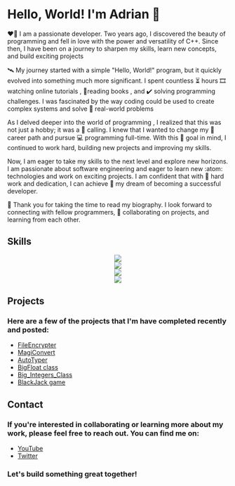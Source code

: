 # Hello, World! I'm Adrian 👋
:heart_on_fire: I am a passionate developer. Two years ago, I discovered the beauty of programming and fell in love with the power and versatility of C++. Since then, I have been on a journey to sharpen my skills, learn new concepts, and build exciting projects

🛰️ My journey started with a simple "Hello, World!" program, but it quickly evolved into something much more significant.
I spent countless :hourglass_flowing_sand: hours :film_strip: watching online tutorials , :open_book:reading books , and :heavy_check_mark: solving programming challenges.
I was fascinated by the way coding could be used to create complex systems and solve :abacus: real-world problems 

As I delved deeper into the world of programming , I realized that this was not just a hobby; it was a :magnet: calling. I knew that I wanted to change my :briefcase: career path and pursue :computer: programming  full-time. 
With this :dart: goal in mind, I continued to work hard, building new projects and improving my skills.

Now, I am eager to take my skills to the next level and explore new horizons. I am passionate about software engineering and eager to learn new :atom: technologies and work on exciting projects. I am confident that with :muscle: hard work and dedication, I can achieve :star_struck: my dream of becoming a successful developer.

:pray: Thank you for taking the time to read my biography. I look forward to connecting with fellow programmers, :handshake: collaborating on projects, and learning from each other.
## Skills
<p align="center">
  <a href="https://skillicons.dev">
    <img src="https://skillicons.dev/icons?i=c,cpp,python,cs,html,md,css,js" />
    <br>
    <img src="https://skillicons.dev/icons?i=dotnet,bootstrap,sass,nodejs,express,react,redux,unity,arduino"/>
    <br>
    <img src="https://skillicons.dev/icons?i=mysql,postgres"/>
    <br>
    <img src="https://skillicons.dev/icons?i=visualstudio,vscode,postman,github,git,figma,ps"/>
  </a>
</p>

## Projects
### Here are a few of the projects that I'm have completed recently and posted:
* [FileEncrypter](https://github.com/boroboatza/File-Encrypter)
* [MagiConvert](https://github.com/boroboatza/MagiConvert)
* [AutoTyper](https://github.com/boroboatza/AutoTyper)
* [BigFloat class](https://github.com/boroboatza/BigFloat)
* [Big_Integers_Class](https://github.com/boroboatza/Big_Integers_Class)
* [BlackJack game](https://github.com/boroboatza/BlackJack)<br>
## Contact
### If you're interested in collaborating or learning more about my work, please feel free to reach out. You can find me on:

* [YouTube](https://www.youtube.com/@datahub4326)
* [Twitter](https://twitter.com/Borobotza)
### Let's build something great together!
